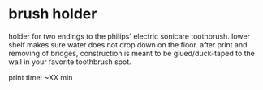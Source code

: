 brush holder
===

holder for two endings to the philips' electric sonicare toothbrush. lower shelf makes sure
water does not drop down on the floor. after print and removing of bridges, construction
is meant to be glued/duck-taped to the wall in your favorite toothbrush spot.

print time: ~XX min
